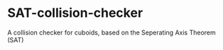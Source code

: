 # SAT-collision-checker
A collision checker for cuboids, based on the Seperating Axis Theorem (SAT)
